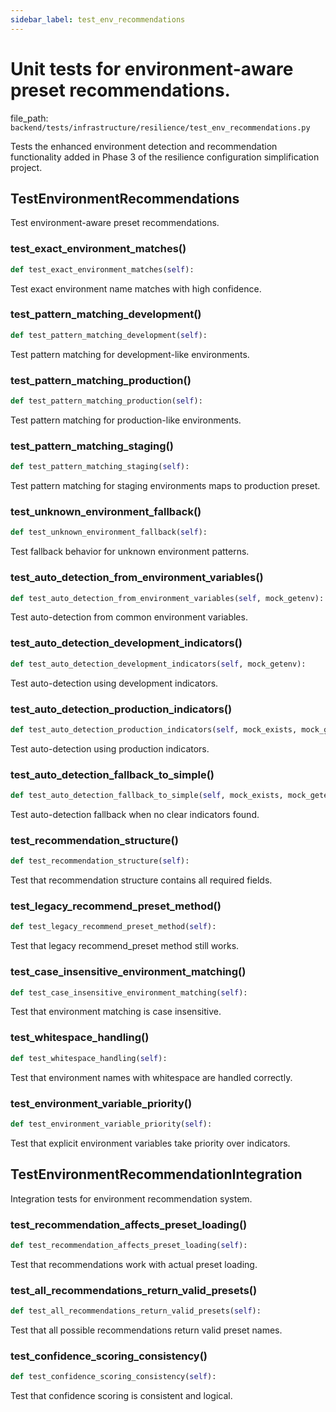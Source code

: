 ```yaml
---
sidebar_label: test_env_recommendations
---
```


# Unit tests for environment-aware preset recommendations.

  file_path: `backend/tests/infrastructure/resilience/test_env_recommendations.py`

Tests the enhanced environment detection and recommendation functionality
added in Phase 3 of the resilience configuration simplification project.

## TestEnvironmentRecommendations

Test environment-aware preset recommendations.

### test_exact_environment_matches()

```python
def test_exact_environment_matches(self):
```

Test exact environment name matches with high confidence.

### test_pattern_matching_development()

```python
def test_pattern_matching_development(self):
```

Test pattern matching for development-like environments.

### test_pattern_matching_production()

```python
def test_pattern_matching_production(self):
```

Test pattern matching for production-like environments.

### test_pattern_matching_staging()

```python
def test_pattern_matching_staging(self):
```

Test pattern matching for staging environments maps to production preset.

### test_unknown_environment_fallback()

```python
def test_unknown_environment_fallback(self):
```

Test fallback behavior for unknown environment patterns.

### test_auto_detection_from_environment_variables()

```python
def test_auto_detection_from_environment_variables(self, mock_getenv):
```

Test auto-detection from common environment variables.

### test_auto_detection_development_indicators()

```python
def test_auto_detection_development_indicators(self, mock_getenv):
```

Test auto-detection using development indicators.

### test_auto_detection_production_indicators()

```python
def test_auto_detection_production_indicators(self, mock_exists, mock_getenv):
```

Test auto-detection using production indicators.

### test_auto_detection_fallback_to_simple()

```python
def test_auto_detection_fallback_to_simple(self, mock_exists, mock_getenv):
```

Test auto-detection fallback when no clear indicators found.

### test_recommendation_structure()

```python
def test_recommendation_structure(self):
```

Test that recommendation structure contains all required fields.

### test_legacy_recommend_preset_method()

```python
def test_legacy_recommend_preset_method(self):
```

Test that legacy recommend_preset method still works.

### test_case_insensitive_environment_matching()

```python
def test_case_insensitive_environment_matching(self):
```

Test that environment matching is case insensitive.

### test_whitespace_handling()

```python
def test_whitespace_handling(self):
```

Test that environment names with whitespace are handled correctly.

### test_environment_variable_priority()

```python
def test_environment_variable_priority(self):
```

Test that explicit environment variables take priority over indicators.

## TestEnvironmentRecommendationIntegration

Integration tests for environment recommendation system.

### test_recommendation_affects_preset_loading()

```python
def test_recommendation_affects_preset_loading(self):
```

Test that recommendations work with actual preset loading.

### test_all_recommendations_return_valid_presets()

```python
def test_all_recommendations_return_valid_presets(self):
```

Test that all possible recommendations return valid preset names.

### test_confidence_scoring_consistency()

```python
def test_confidence_scoring_consistency(self):
```

Test that confidence scoring is consistent and logical.
